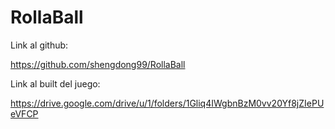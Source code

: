 # RollaBall

Link al github:

https://github.com/shengdong99/RollaBall

Link al built del juego:

https://drive.google.com/drive/u/1/folders/1Gliq4IWgbnBzM0vv20Yf8jZIePUeVFCP
